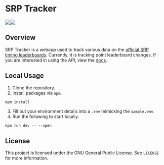 # SRP Tracker
<a  href="https://github.com/jonathanlo411/srp-tracker-frontend/releases"><img  src="https://img.shields.io/github/v/release/jonathanlo411/srp-tracker-frontend"></a><a  href="https://github.com/jonathanlo411/srp-tracker-frontend/blob/main/LICENSE"><img  src="https://img.shields.io/github/license/jonathanlo411/srp-tracker-frontend"></a>

## Overview
SRP Tracker is a webapp used to track various data on the [official SRP timing leaderboards](https://hub.shutokorevivalproject.com/timing). Currently, it is tracking point leaderboard changes. If you are interested in using the API, view the [docs](https://github.com/jonathanlo411/srp-tracker-backend).

## Local Usage
1. Clone the repository.
2. Install packages via `npm`.
```bash
npm install
```
3. Fill out your environment details into a `.env` mimicking the `sample.env`.
4. Run the following to start locally.
```
npm run dev -- --open
```

## License
This project is licensed under the GNU General Public License. See `LICENSE` for more information.
